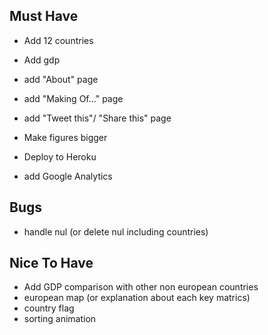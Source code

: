 ## Must Have
- Add 12 countries
- Add gdp
- add "About" page
- add "Making Of..." page
- add "Tweet this"/ "Share this" page
- Make figures bigger

- Deploy to Heroku
- add Google Analytics

## Bugs
- handle nul (or delete nul including countries)

## Nice To Have
- Add GDP comparison with other non european countries
- european map (or explanation about each key matrics)
- country flag
- sorting animation
